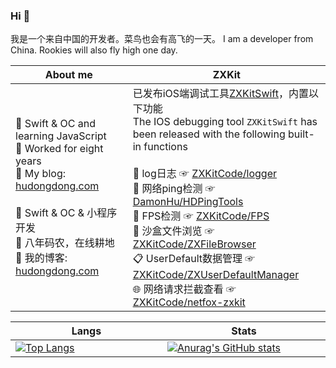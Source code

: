 ### Hi 👋

我是一个来自中国的开发者。菜鸟也会有高飞的一天。
I am a developer from China. Rookies will also fly high one day.

|About me|ZXKit|
|---|---|
|🌱 Swift & OC and learning JavaScript <br/> 🐶 Worked for eight years <br/> 🤠 My blog: [hudongdong.com](https://blog.hudongdong.com) <br/> <br/> 🌱 Swift & OC & 小程序开发 <br/> 🐶 八年码农，在线耕地 <br/>  🤠 我的博客: [hudongdong.com](https://blog.hudongdong.com)  <br/> <img width=1550/>| 已发布iOS端调试工具[ZXKitSwift](https://github.com/DamonHu/ZXKitSwift)，内置以下功能<br/>The IOS debugging tool `ZXKitSwift` has been released with the following built-in functions<br/><br/> 🐛 log日志 ☞ [ZXKitCode/logger](https://github.com/ZXKitCode/logger)<br/> 📶 网络ping检测 ☞ [DamonHu/HDPingTools](https://github.com/DamonHu/HDPingTools)<br/> 📱 FPS检测 ☞ [ZXKitCode/FPS](https://github.com/ZXKitCode/FPS)<br/> 📂 沙盒文件浏览 ☞ [ZXKitCode/ZXFileBrowser](https://github.com/ZXKitCode/ZXFileBrowser)<br/> 📋 UserDefault数据管理 ☞ [ZXKitCode/ZXUserDefaultManager](https://github.com/ZXKitCode/ZXUserDefaultManager)<br/> 🌐 网络请求拦截查看 ☞ [ZXKitCode/netfox-zxkit](https://github.com/ZXKitCode/netfox-zxkit)<br/> <img width=1550/>|

|Langs|Stats|
|---|---|
|[![Top Langs](https://github-readme-stats.vercel.app/api/top-langs/?username=DamonHu&layout=compact)](/)<br/> <img width=1550/>|[![Anurag's GitHub stats](https://github-readme-stats.vercel.app/api?username=DamonHu&count_private=true&show_icons=true&theme=radical)](/) <br/> <img width=1550/>|
